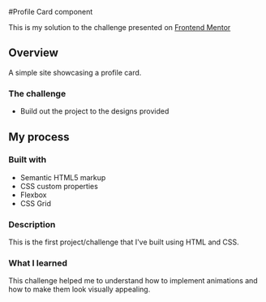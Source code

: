 #Profile Card component

This is my solution to the challenge presented on [Frontend Mentor](https://www.frontendmentor.io/challenges/profile-card-component-cfArpWshJ)

## Overview 

A simple site showcasing a profile card.

### The challenge

- Build out the project to the designs provided

## My process

### Built with

- Semantic HTML5 markup
- CSS custom properties
- Flexbox
- CSS Grid

### Description 

This is the first project/challenge that I've built using HTML and CSS.

### What I learned
This challenge helped me to understand how to implement animations and how to make them look visually appealing.  

